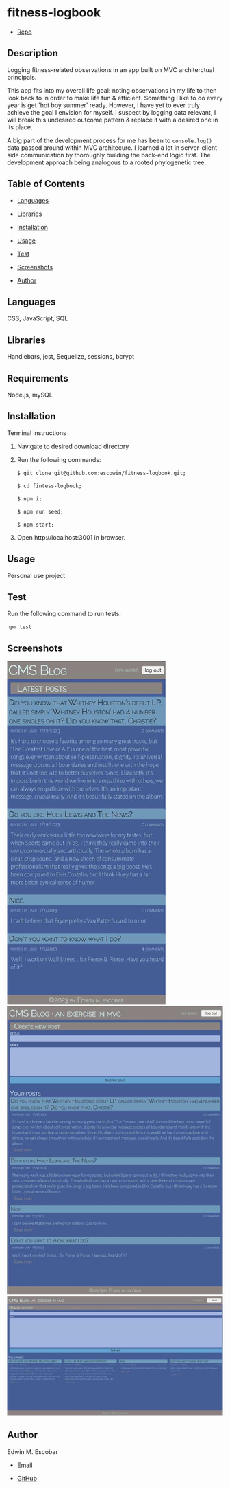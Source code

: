 
# fitness-logbook

  * [Repo](https://github.com/escowin/fitness-logbook)
  
  
## Description

  Logging fitness-related observations in an app built on MVC architerctual principals.

  This app fits into my overall life goal: noting observations in my life to then look back to in order to make life fun & efficient. Something I like to do every year is get 'hot boy summer' ready. However, I have yet to ever truly achieve the goal I envision for myself. I suspect by logging data relevant, I will break this undesired outcome pattern & replace it with a desired one in its place.

  A big part of the development process for me has been to `console.log()` data passed around within MVC architecure. I learned a lot in server-client side communication by thoroughly building the back-end logic first. The development approach being analogous to a rooted phylogenetic tree.

## Table of Contents
  * [Languages](#languages)

  * [Libraries](#libraries)

  * [Installation](#installation)

  * [Usage](#usage)

  * [Test](#test)

  * [Screenshots](#screenshots)

  * [Author](#author)

## Languages

  CSS, JavaScript, SQL

## Libraries
  Handlebars, jest, Sequelize, sessions, bcrypt

## Requirements
  Node.js, mySQL

## Installation
Terminal instructions

  1. Navigate to desired download directory
  2. Run the following commands:

      ```
      $ git clone git@github.com:escowin/fitness-logbook.git; 
      ```
      ```
      $ cd fintess-logbook;
      ```
      ```
      $ npm i; 
      ```
      ```
      $ npm run seed;
      ```
      ```
      $ npm start;
      ```
  3. Open http://localhost:3001 in browser.

## Usage

  Personal use project

## Test
  
  Run the following command to run tests:
  ```
  npm test
  ```

## Screenshots

![mobile](./images/small/cms-blog.jpg)
![tablet](./images/medium/cms-blog.jpg)
![desktop](./images/large/cms-blog.jpg)

## Author

  Edwin M. Escobar

  * [Email](mailto:edwin@escowinart.com)

  * [GitHub](https://github.com/escowin)

